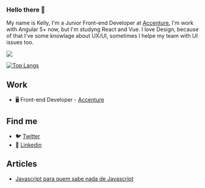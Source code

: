 ### Hello there 👋

My name is Kelly, I'm a Junior Front-end Developer at [Accenture.](https://www.accenture.com/) I'm work with Angular 5+ now, but I'm studyng React and Vue. I love Design, because of that I've some knowlage about UX/UI, sometimes I helpe my team with UI issues too.

 <p>
  <img src="https://github-readme-stats.vercel.app/api/top-langs/?username=keelylima&hide=html&layout=compact&theme=default">
</p>
  
  [![Top Langs](https://github-readme-stats.vercel.app/api/top-langs/?username=keelylima&layout=compact)](https://github.com/keelylima/github-readme-stats)




## Work

* 🖥 Front-end Developer - [Accenture](https://www.accenture.com/)

## Find me

* 🐦 [Twitter](https://twitter.com/keelylima_)
* 🧰 [Linkedin](https://www.linkedin.com/in/keelylima/)

## Articles

* [Javascript para quem sabe nada de Javascript](https://medium.com/reprogramabr/javascript-pra-quem-sabe-nada-de-javascript-16c0d57a8960)
